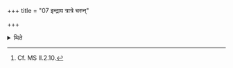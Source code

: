 +++
title = "07 इन्द्राय त्रात्रे चरुन्"

+++

<details><summary>थिते</summary>

7. One who may be afraid of death or of disease should add the rice-pap for Indra Trātr̥[^1] to the sacrificial bread to be offered to Indra Vaimr̥dha. A bull with his testicles intact should be given as the sacrificial gift.  

[^1]: Cf. MS II.2.10.
</details>
